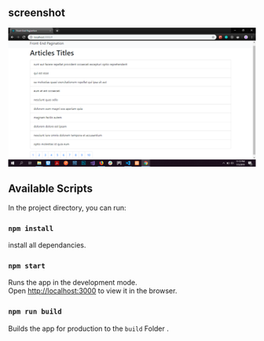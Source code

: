 ## screenshot 

![alt text](https://raw.githubusercontent.com/etfaghaoubeid/Front-end-Pagination/master/public/exemple.png)

## Available Scripts

In the project directory, you can run:<br>

### `npm install`
install all dependancies.

### `npm start`

Runs the app in the development mode.<br>
Open [http://localhost:3000](http://localhost:3000) to view it in the browser.

### `npm run build`

Builds the app for production to the `build` Folder .<br>
